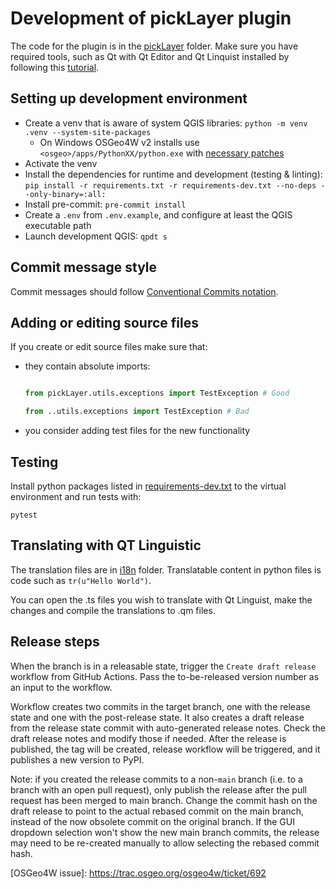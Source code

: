 # Development of pickLayer plugin

The code for the plugin is in the [pickLayer](../pickLayer) folder. Make sure you have
required tools, such as
Qt with Qt Editor and Qt Linquist installed by following this
[tutorial](https://www.qgistutorials.com/en/docs/3/building_a_python_plugin.html#get-the-tools).

## Setting up development environment

* Create a venv that is aware of system QGIS libraries: `python -m venv .venv --system-site-packages`
  * On Windows OSGeo4W v2 installs use `<osgeo>/apps/PythonXX/python.exe`
  with [necessary patches](./osgeo-python-patch.md)
* Activate the venv
* Install the dependencies for runtime and development (testing & linting):
  `pip install -r requirements.txt -r requirements-dev.txt --no-deps --only-binary=:all:`
* Install pre-commit: `pre-commit install`
* Create a `.env` from `.env.example`, and configure at least the QGIS executable path
* Launch development QGIS: `qpdt s`

## Commit message style

Commit messages should follow [Conventional Commits notation](https://www.conventionalcommits.org/en/v1.0.0/#summary).

## Adding or editing source files

If you create or edit source files make sure that:

* they contain absolute imports:

    ```python

    from pickLayer.utils.exceptions import TestException # Good

    from ..utils.exceptions import TestException # Bad


    ```

* you consider adding test files for the new functionality

## Testing

Install python packages listed in [requirements-dev.txt](../requirements-dev.txt) to
the virtual environment and run tests with:

```shell script
pytest
```

## Translating with QT Linguistic

The translation files are in [i18n](../pickLayer/resources/i18n) folder. Translatable
content in python files is code such as `tr(u"Hello World")`.

You can open the .ts files you wish to translate with Qt Linguist, make the changes and compile the translations to .qm files.

## Release steps

When the branch is in a releasable state, trigger the `Create draft release` workflow from GitHub Actions. Pass the to-be-released version number as an input to the workflow.

Workflow creates two commits in the target branch, one with the release state and one with the post-release state. It also creates a draft release from the release state commit with auto-generated release notes. Check the draft release notes and modify those if needed. After the release is published, the tag will be created, release workflow will be triggered, and it publishes a new version to PyPI.

Note: if you created the release commits to a non-`main` branch (i.e. to a branch with an open pull request), only publish the release after the pull request has been merged to main branch. Change the commit hash on the draft release to point to the actual rebased commit on the main branch, instead of the now obsolete commit on the original branch. If the GUI dropdown selection won't show the new main branch commits, the release may need to be re-created manually to allow selecting the rebased commit hash.

[OSGeo4W issue]: <https://trac.osgeo.org/osgeo4w/ticket/692> <!-- markdownlint-disable MD053 -->
